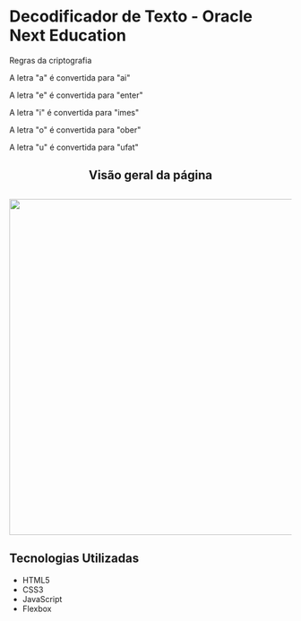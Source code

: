 <h1>Decodificador de Texto - Oracle Next Education</h1>

<p>Regras da criptografia</p>
<p>A letra "a" é convertida para "ai"</p>
<p>A letra "e" é convertida para "enter"</p>
<p>A letra "i" é convertida para "imes"</p>
<p>A letra "o" é convertida para "ober"</p>
<p>A letra "u" é convertida para "ufat"</p>


<div align="center">
    <h2>Visão geral da página<h2>
    <img width="600" src="https://github.com/viniddantas/Challenge-Oracle-One/assets/87505409/68d9738d-996e-453a-a107-abec03885ca4">
</div>

<h2>Tecnologias Utilizadas</h2>
<ul>
    <li>HTML5</li>
	<li>CSS3</li>
	<li>JavaScript</li>
	<li>Flexbox</li>
</ul>
